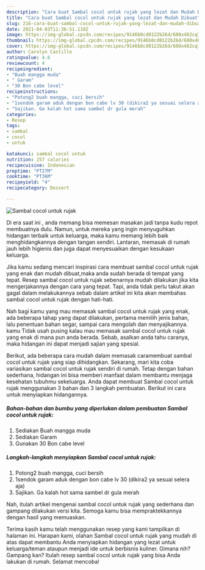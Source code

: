 ```yaml
---
description: "Cara buat Sambal cocol untuk rujak yang lezat dan Mudah Dibuat"
title: "Cara buat Sambal cocol untuk rujak yang lezat dan Mudah Dibuat"
slug: 216-cara-buat-sambal-cocol-untuk-rujak-yang-lezat-dan-mudah-dibuat
date: 2021-04-03T11:36:51.110Z
image: https://img-global.cpcdn.com/recipes/9146b8cd0122b26d/680x482cq70/sambal-cocol-untuk-rujak-foto-resep-utama.jpg
thumbnail: https://img-global.cpcdn.com/recipes/9146b8cd0122b26d/680x482cq70/sambal-cocol-untuk-rujak-foto-resep-utama.jpg
cover: https://img-global.cpcdn.com/recipes/9146b8cd0122b26d/680x482cq70/sambal-cocol-untuk-rujak-foto-resep-utama.jpg
author: Carolyn Castillo
ratingvalue: 4.6
reviewcount: 4
recipeingredient:
- "Buah mangga muda"
- " Garam"
- "30 Bon cabe level"
recipeinstructions:
- "Potong2 buah mangga, cuci bersih"
- "1sendok garam aduk dengan bon cabe lv 30 (dikira2 ya sesuai selera aja)"
- "Sajikan. Ga kalah hot sama sambel dr gula merah"
categories:
- Resep
tags:
- sambal
- cocol
- untuk

katakunci: sambal cocol untuk 
nutrition: 257 calories
recipecuisine: Indonesian
preptime: "PT27M"
cooktime: "PT36M"
recipeyield: "4"
recipecategory: Dessert

---
```



![Sambal cocol untuk rujak](https://img-global.cpcdn.com/recipes/9146b8cd0122b26d/680x482cq70/sambal-cocol-untuk-rujak-foto-resep-utama.jpg)

Di era  saat ini , anda memang bisa memesan masakan jadi tanpa kudu repot membuatnya dulu. Namun, untuk mereka yang ingin menyuguhkan hidangan terbaik untuk keluarga, maka kamu memang lebih baik menghidangkannya dengan tangan sendiri. Lantaran, memasak di rumah jauh lebih higienis dan juga dapat menyesuaikan dengan kesukaan keluarga.

Jika kamu sedang mencari inspirasi cara membuat sambal cocol untuk rujak yang enak dan mudah dibuat,maka anda sudah berada di tempat yang tepat. Resep sambal cocol untuk rujak  sebenarnya mudah dilakukan jika kita mengerjakannya dengan cara yang tepat. Tapi, anda tidak perlu takut akan gagal dalam melakukannya 
sebab dalam artikel ini kita akan membahas sambal cocol untuk rujak dengan hati-hati.  



Nah bagi kamu yang mau memasak sambal cocol untuk rujak yang enak, ada beberapa tahap yang dapat dilakukan, pertama memilih jenis bahan, lalu penentuan bahan segar, sampai cara mengolah dan menyajikannya. kamu Tidak usah pusing kalau mau memasak sambal cocol untuk rujak yang enak di mana pun anda berada. Sebab, asalkan anda  tahu caranya, maka hidangan ini dapat menjadi sajian yang spesial.

Berikut, ada beberapa cara mudah dalam memasak caramembuat sambal cocol untuk rujak yang siap dihidangkan. Sekarang, mari kita coba variasikan sambal cocol untuk rujak sendiri di rumah. Tetap dengan bahan sederhana, hidangan ini bisa memberi manfaat dalam membantu menjaga kesehatan tubuhmu sekeluarga. Anda dapat membuat Sambal cocol untuk rujak menggunakan 3 bahan dan 3 langkah pembuatan. Berikut ini cara untuk menyiapkan hidangannya.

<!--inarticleads1-->

##### Bahan-bahan dan bumbu yang diperlukan dalam pembuatan Sambal cocol untuk rujak:

1. Sediakan Buah mangga muda
1. Sediakan  Garam
1. Gunakan 30 Bon cabe level




<!--inarticleads2-->

##### Langkah-langkah menyiapkan Sambal cocol untuk rujak:

1. Potong2 buah mangga, cuci bersih
1. 1sendok garam aduk dengan bon cabe lv 30 (dikira2 ya sesuai selera aja)
1. Sajikan. Ga kalah hot sama sambel dr gula merah




Nah, itulah artikel mengenai  sambal cocol untuk rujak  yang sederhana dan gampang dilakukan versi kita. Semoga kamu bisa mempraktekkannya dengan hasil yang memuaskan. 

Terima kasih kamu telah menggunakan resep yang kami tampilkan di halaman ini. Harapan kami, olahan  Sambal cocol untuk rujak yang mudah di atas dapat membantu Anda menyiapkan hidangan yang lezat untuk keluarga/teman ataupun menjadi ide untuk berbisnis kuliner. Gimana nih? Gampang kan? Itulah resep sambal cocol untuk rujak yang bisa Anda lakukan di rumah. Selamat mencoba!

